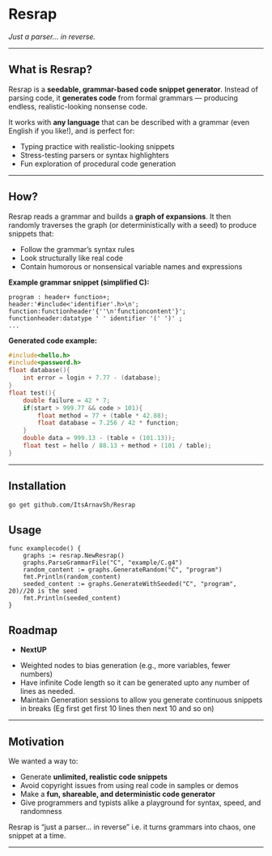 # Resrap
*Just a parser… in reverse.*

---

## What is Resrap?

Resrap is a **seedable, grammar-based code snippet generator**. Instead of parsing code, it **generates code** from formal grammars — producing endless, realistic-looking nonsense code.

It works with **any language** that can be described with a grammar (even English if you like!), and is perfect for:

- Typing practice with realistic-looking snippets
- Stress-testing parsers or syntax highlighters
- Fun exploration of procedural code generation

---

## How?

Resrap reads a grammar and builds a **graph of expansions**. It then randomly traverses the graph (or deterministically with a seed) to produce snippets that:

- Follow the grammar’s syntax rules
- Look structurally like real code
- Contain humorous or nonsensical variable names and expressions

**Example grammar snippet (simplified C):**
```text
program : header+ function+;
header:'#include<'identifier'.h>\n';
function:functionheader'{''\n'functioncontent'}';
functionheader:datatype ' ' identifier '(' ')' ;
...
````

**Generated code example:**

```c
#include<hello.h>
#include<password.h>
float database(){
    int error = login + 7.77 - (database);
}
float test(){
    double failure = 42 * 7;
    if(start > 999.77 && code > 101){
        float method = 77 + (table * 42.88);
        float database = 7.256 / 42 * function;
    }
    double data = 999.13 - (table + (101.13));
    float test = hello / 88.13 + method + (101 / table);
}
```

---
## Installation
```bash
go get github.com/ItsArnavSh/Resrap
```
## Usage
```golang
func examplecode() {
	graphs := resrap.NewResrap()
	graphs.ParseGrammarFile("C", "example/C.g4")
	random_content := graphs.GenerateRandom("C", "program")
	fmt.Println(random_content)
	seeded_content := graphs.GenerateWithSeeded("C", "program", 20)//20 is the seed
	fmt.Println(seeded_content)
}
```
## Roadmap

* **NextUP**
- Weighted nodes to bias generation (e.g., more variables, fewer numbers)
- Have infinite Code length so it can be generated upto any number of lines as needed.
- Maintain Generation sessions to allow you generate continuous snippets in breaks (Eg first get first 10 lines then next 10 and so on)
---

## Motivation

We wanted a way to:

* Generate **unlimited, realistic code snippets**
* Avoid copyright issues from using real code in samples or demos
* Make a **fun, shareable, and deterministic code generator**
* Give programmers and typists alike a playground for syntax, speed, and randomness

Resrap is “just a parser… in reverse” i.e. it turns grammars into chaos, one snippet at a time.

---
